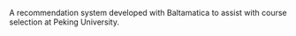 A recommendation system developed with Baltamatica to assist with course selection at Peking University.
